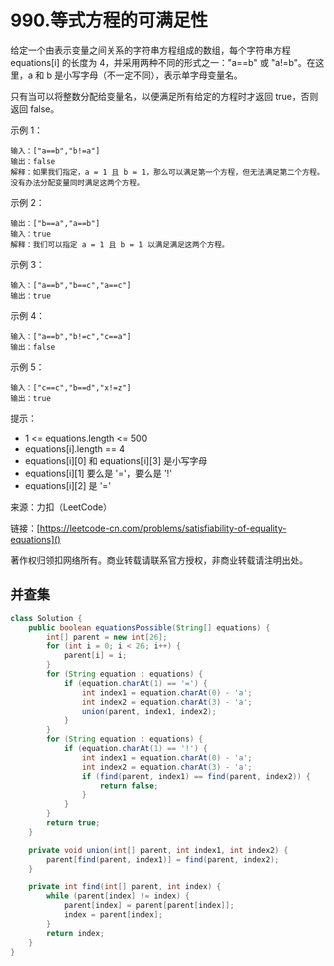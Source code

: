 # 990.等式方程的可满足性
给定一个由表示变量之间关系的字符串方程组成的数组，每个字符串方程 equations[i] 的长度为 4，并采用两种不同的形式之一："a==b" 或 "a!=b"。在这里，a 和 b 是小写字母（不一定不同），表示单字母变量名。

只有当可以将整数分配给变量名，以便满足所有给定的方程时才返回 true，否则返回 false。 

示例 1：

```
输入：["a==b","b!=a"]
输出：false
解释：如果我们指定，a = 1 且 b = 1，那么可以满足第一个方程，但无法满足第二个方程。没有办法分配变量同时满足这两个方程。
```
示例 2：

```
输出：["b==a","a==b"]
输入：true
解释：我们可以指定 a = 1 且 b = 1 以满足满足这两个方程。
```
示例 3：

```
输入：["a==b","b==c","a==c"]
输出：true
```
示例 4：

```
输入：["a==b","b!=c","c==a"]
输出：false
```
示例 5：

```
输入：["c==c","b==d","x!=z"]
输出：true
```

提示：

- 1 <= equations.length <= 500
- equations[i].length == 4
- equations[i][0] 和 equations[i][3] 是小写字母
- equations[i][1] 要么是 '='，要么是 '!'
- equations[i][2] 是 '='

来源：力扣（LeetCode）

链接：[https://leetcode-cn.com/problems/satisfiability-of-equality-equations]()

著作权归领扣网络所有。商业转载请联系官方授权，非商业转载请注明出处。

## 并查集

```java
class Solution {
    public boolean equationsPossible(String[] equations) {
        int[] parent = new int[26];
        for (int i = 0; i < 26; i++) {
            parent[i] = i;
        }
        for (String equation : equations) {
            if (equation.charAt(1) == '=') {
                int index1 = equation.charAt(0) - 'a';
                int index2 = equation.charAt(3) - 'a';
                union(parent, index1, index2);
            }
        }
        for (String equation : equations) {
            if (equation.charAt(1) == '!') {
                int index1 = equation.charAt(0) - 'a';
                int index2 = equation.charAt(3) - 'a';
                if (find(parent, index1) == find(parent, index2)) {
                    return false;
                }
            }
        }
        return true;
    }

    private void union(int[] parent, int index1, int index2) {
        parent[find(parent, index1)] = find(parent, index2);
    }

    private int find(int[] parent, int index) {
        while (parent[index] != index) {
            parent[index] = parent[parent[index]];
            index = parent[index];
        }
        return index;
    }
}
```